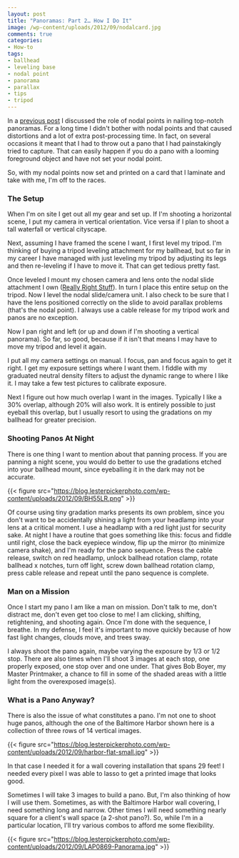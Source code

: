 ```yaml
---
layout: post
title: "Panoramas: Part 2… How I Do It"
image: /wp-content/uploads/2012/09/nodalcard.jpg
comments: true
categories:
- How-to
tags:
- ballhead
- leveling base
- nodal point
- panorama
- parallax
- tips
- tripod
---
```

In a [previous post](https://blog.lesterpickerphoto.com/2012/08/21/panoramas-nail-your-nodal-points/) I discussed the role of nodal points in nailing top-notch panoramas. For a long time I didn't bother with nodal points and that caused distortions and a lot of extra post-processing time. In fact, on several occasions it meant that I had to throw out a pano that I had painstakingly tried to capture. That can easily happen if you do a pano with a looming foreground object and have not set your nodal point.

So, with my nodal points now set and printed on a card that I laminate and take with me, I'm off to the races.

<h3>The Setup</h3>
When I'm on site I get out all my gear and set up. If I'm shooting a horizontal scene, I put my camera in vertical orientation. Vice versa if I plan to shoot a tall waterfall or vertical cityscape.

Next, assuming I have framed the scene I want, I first level my tripod. I'm thinking of buying a tripod leveling attachment for my ballhead, but so far in my career I have managed with just leveling my tripod by adjusting its legs and then re-leveling if I have to move it. That can get tedious pretty fast.

Once leveled I mount my chosen camera and lens onto the nodal slide attachment I own (<a href="http://www.reallyrightstuff.com">Really Right Stuff</a>). In turn I place this entire setup on the tripod. Now I level the nodal slide/camera unit. I also check to be sure that I have the lens positioned correctly on the slide to avoid parallax problems (that's the nodal point). I always use a cable release for my tripod work and panos are no exception.

Now I pan right and left (or up and down if I'm shooting a vertical panorama). So far, so good, because if it isn't that means I may have to move my tripod and level it again.

I put all my camera settings on manual. I focus, pan and focus again to get it right. I get my exposure settings where I want them. I fiddle with my graduated neutral density filters to adjust the dynamic range to where I like it. I may take a few test pictures to calibrate exposure.

Next I figure out how much overlap I want in the images. Typically I like a 30% overlap, although 20% will also work. It is entirely possible to just eyeball this overlap, but I usually resort to using the gradations on my ballhead for greater precision.

<h3>Shooting Panos At Night</h3>
There is one thing I want to mention about that panning process. If you are panning a night scene, you would do better to use the gradations etched into your ballhead mount, since eyeballing it in the dark may not be accurate.

{{< figure src="https://blog.lesterpickerphoto.com/wp-content/uploads/2012/09/BH55LR.png" >}}

Of course using tiny gradation marks presents its own problem, since you don't want to be accidentally shining a light from your headlamp into your lens at a critical moment. I use a headlamp with a red light just for security sake. At night I have a routine that goes something like this: focus and fiddle until right, close the back eyepiece window, flip up the mirror (to minimize camera shake), and I'm ready for the pano sequence. Press the cable release, switch on red headlamp, unlock ballhead rotation clamp, rotate ballhead x notches, turn off light, screw down ballhead rotation clamp, press cable release and repeat until the pano sequence is complete.

<h3>Man on a Mission</h3>
Once I start my pano I am like a man on mission. Don't talk to me, don't distract me, don't even get too close to me! I am clicking, shifting, retightening, and shooting again. Once I'm done with the sequence, I breathe. In my defense, I feel it's important to move quickly because of how fast light changes, clouds move, and trees sway.

I always shoot the pano again, maybe varying the exposure by 1/3 or 1/2 stop. There are also times when I'll shoot 3 images at each stop, one properly exposed, one stop over and one under. That gives Bob Boyer, my Master Printmaker, a chance to fill in some of the shaded areas with a little light from the overexposed image(s).

<h3>What is a Pano Anyway?</h3>
There is also the issue of what constitutes a pano. I'm not one to shoot huge panos, although the one of the Baltimore Harbor shown here is a collection of three rows of 14 vertical images.

{{< figure src="https://blog.lesterpickerphoto.com/wp-content/uploads/2012/09/harbor-flat-small.jpg" >}}

In that case I needed it for a wall covering installation that spans 29 feet! I needed every pixel I was able to lasso to get a printed image that looks good. 

Sometimes I will take 3 images to build a pano. But, I'm also thinking of how I will use them. Sometimes, as with the Baltimore Harbor wall covering, I need something long and narrow. Other times I will need something nearly square for a client's wall space (a 2-shot pano?). So, while I'm in a particular location, I'll try various combos to afford me some flexibility.

{{< figure src="https://blog.lesterpickerphoto.com/wp-content/uploads/2012/09/LAP0869-Panorama.jpg" >}}
